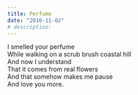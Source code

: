 ```yaml
---
title: Perfume
date: "2016-11-02"
# description: 
---
```


<div class="poem-wrapper">
I smelled your perfume <br>
While walking on a scrub brush coastal hill<br>
And now I understand<br>
That it comes from real flowers<br>
And that somehow makes me pause<br>
And love you more.<br>
</div>